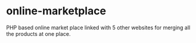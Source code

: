 # online-marketplace
PHP based online market place linked with 5 other websites for merging all the products at one place.

